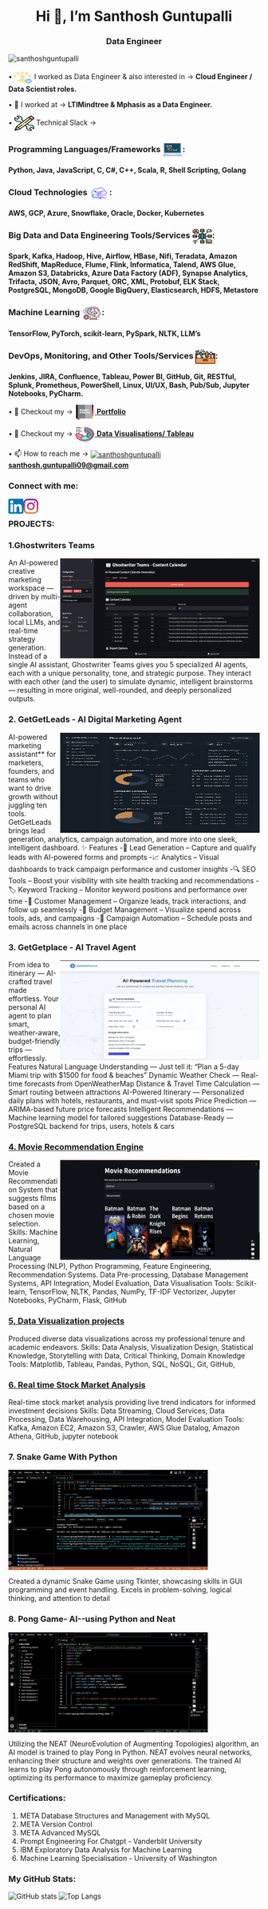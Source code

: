 <h1 align="center">Hi 👋, I’m Santhosh Guntupalli</h1> 
<h3 align="center">Data Engineer</h3>
<p align="left"> <img src="https://komarev.com/ghpvc/?username=guntupalli09&label=Profile%20views&color=0e75b6&style=flat" alt="santhoshguntupalli" /> </p>
<p>&#x2022;<img align="center" src="satisfaction.png" alt="santhoshguntupalli" height="30" width="40" /> I worked as Data Engineer & also interested in -> <strong> Cloud Engineer / Data Scientist roles.</strong></p>
<p>&#x2022; 🤝  I worked at -> <strong>LTIMindtree & Mphasis as a Data Engineer.</strong></p>
<p>&#x2022; <img align="center" src="pencil.png" alt="santhoshguntupalli" height="30" width="40" /> Technical Slack -> <strong>
  
### Programming Languages/Frameworks <img align="center" src="programming.png" alt="santhoshguntupalli" height="30" width="40" />:
Python, Java, JavaScript, C, C#, C++, Scala, R, Shell Scripting, Golang

### Cloud Technologies <img align="center" src="cloud.png" alt="santhoshguntupalli" height="30" width="40" />:
AWS, GCP, Azure, Snowflake, Oracle, Docker, Kubernetes

### Big Data and Data Engineering Tools/Services <img align="center" src="big-data.png" alt="santhoshguntupalli" height="30" width="40" />:
Spark, Kafka, Hadoop, Hive, Airflow, HBase, Nifi, Teradata, Amazon RedShift, MapReduce, Flume, Flink, Informatica, Talend, AWS Glue, Amazon S3, Databricks, Azure Data Factory (ADF), Synapse Analytics, Trifacta, JSON, Avro, Parquet, ORC, XML, Protobuf, ELK Stack, PostgreSQL, MongoDB, Google BigQuery, Elasticsearch, HDFS, Metastore

### Machine Learning <img align="center" src="machine-learning.png" alt="santhoshguntupalli" height="30" width="40" />:
TensorFlow, PyTorch, scikit-learn, PySpark, NLTK, LLM’s 

### DevOps, Monitoring, and Other Tools/Services <img align="center" src="tool-box.png" alt="santhoshguntupalli" height="30" width="40" />:
Jenkins, JIRA, Confluence, Tableau, Power BI, GitHub, Git, RESTful, Splunk, Prometheus, PowerShell, Linux, UI/UX, Bash, Pub/Sub, Jupyter Notebooks, PyCharm.</strong></p>

<p>&#x2022; 📝 Checkout my -> <a href="https://guntupalli09.github.io/Santhosh_Guntupalli.github.io/"><img align="center" src="portfolio.png" alt="santhoshguntupalli" height="30" width="40" /> 
 <strong>Portfolio</strong></a></p>
<p>&#x2022; 📝 Checkout my -> <a href="https://public.tableau.com/app/profile/santhosh.guntupalli/vizzes"><img align="center" src="visualisation.png" alt="santhoshguntupalli" height="30" width="40" /> <strong>Data Visualisations/ Tableau</strong></a></p>
<p>&#x2022; 📫 How to reach me -> <a href="mailto:santhosh.guntupalli09@gmail.com"><img align="center" src="https://user-images.githubusercontent.com/56149197/218254506-dd38dc25-4dc9-4f24-be93-d05a7be9c3d6.png" alt="santhoshguntupalli" height="30" width="40" /> <strong>santhosh.guntupalli09@gmail.com</strong></a></p>

<h3 align="left">Connect with me:</h3>
<a href="https://www.linkedin.com/in/santhoshguntupalli" target="_blank">
  <img align="left" alt="Arjun | LinkedIn" width="30px"  src="https://raw.githubusercontent.com/arjun-sudo/arjun-sudo/master/assets/linkedin.svg" />
</a>
<a href="https://www.instagram.com/santhosh09_/" target="_blank">
  <img align="left" alt="Arjun | Medium" width="30px" src="https://github.com/arjun-sudo/arjun-sudo/blob/master/assets/instagram.svg" />
</a>

<br/>
<h3 align="left">PROJECTS:</h3>

### 1.Ghostwriters Teams
<img align="right" src="GW-content calender.png" alt="santhoshguntupalli" height="200" width="400" />
An AI-powered creative marketing workspace — driven by multi-agent collaboration, local LLMs, and real-time strategy generation. Instead of a single AI assistant, Ghostwriter Teams gives you 5 specialized AI agents, each with a unique personality, tone, and strategic purpose. They interact with each other (and the user) to simulate dynamic, intelligent brainstorms — resulting in more original, well-rounded, and deeply personalized outputs.

### 2. GetGetLeads - AI Digital Marketing Agent
<img align="right" src="dashboard-GGL.png" alt="santhoshguntupalli" height="200" width="400" />
AI-powered marketing assistant** for marketers, founders, and teams who want to drive growth without juggling ten tools. GetGetLeads brings lead generation, analytics, campaign automation, and more into one sleek, intelligent dashboard.
✨ Features
-🧲 Lead Generation – Capture and qualify leads with AI-powered forms and prompts
-📈 Analytics – Visual dashboards to track campaign performance and customer insights
-🔍 SEO Tools – Boost your visibility with site health tracking and recommendations
-🏷️ Keyword Tracking – Monitor keyword positions and performance over time
-💬 Customer Management – Organize leads, track interactions, and follow up seamlessly
-💸 Budget Management – Visualize spend across tools, ads, and campaigns
-📅 Campaign Automation – Schedule posts and emails across channels in one place

### 3. GetGetplace - AI Travel Agent
<img align="right" src="Homepage-GGP.png" alt="santhoshguntupalli" height="200" width="400" />
From idea to itinerary — AI-crafted travel made effortless.
Your personal AI agent to plan smart, weather-aware, budget-friendly trips — effortlessly.
Features
Natural Language Understanding — Just tell it: “Plan a 5-day Miami trip with $1500 for food & beaches”
Dynamic Weather Check — Real-time forecasts from OpenWeatherMap
Distance & Travel Time Calculation — Smart routing between attractions
AI-Powered Itinerary — Personalized daily plans with hotels, restaurants, and must-visit spots
Price Prediction — ARIMA-based future price forecasts
Intelligent Recommendations — Machine learning model for tailored suggestions
Database-Ready — PostgreSQL backend for trips, users, hotels & cars

### [4. Movie Recommendation Engine]( https://mrs-sg-bfc2e6fa78db.herokuapp.com/)

<img align="right" src="MRSSample.png" alt="santhoshguntupalli" height="200" width="400" />
Created a Movie Recommendation System that suggests films based on a chosen movie selection.
Skills: Machine Learning, Natural Language Processing (NLP), Python Programming, Feature Engineering, Recommendation Systems. Data Pre-processing, Database 
Management Systems, API Integration, Model Evaluation, Data Visualisation
Tools: Scikit-learn, TensorFlow, NLTK, Pandas, NumPy, TF-IDF Vectorizer, Jupyter Notebooks, PyCharm, Flask, GitHub

### [5, Data Visualization projects]( https://public.tableau.com/app/profile/santhosh.guntupalli/vizzes )

Produced diverse data visualizations across my professional tenure and academic endeavors.
Skills: Data Analysis, Visualization Design, Statistical Knowledge, Storytelling with Data, Critical Thinking, Domain Knowledge
Tools: Matplotlib, Tableau, Pandas, Python, SQL, NoSQL, Git, GitHub,

### [6. Real time Stock Market Analysis]( https://github.com/guntupalli09/stock_market-real_time-analysis )

Real-time stock market analysis providing live trend indicators for informed investment decisions
Skills: Data Streaming, Cloud Services, Data Processing, Data Warehousing, API Integration, Model Evaluation
Tools: Kafka, Amazon EC2, Amazon S3, Crawler, AWS Glue Datalog, Amazon Athena, GitHub, jupyter notebook

### 7. Snake Game With Python

<img align="center" src="PythonSnakeGame.gif" alt="santhoshguntupalli" height="200" width="400" />

Created a dynamic Snake Game using Tkinter, showcasing skills in GUI programming and event handling. Excels in problem-solving, logical thinking, and attention to detail


### 8. Pong Game- AI--using Python and Neat

<img align="center" src="PythonPongGame-AI.gif" alt="santhoshguntupalli" height="200" width="400" />

Utilizing the NEAT (NeuroEvolution of Augmenting Topologies) algorithm, an AI model is trained to play Pong in Python. NEAT evolves neural networks, enhancing their structure and weights over generations. The trained AI learns to play Pong autonomously through reinforcement learning, optimizing its performance to maximize gameplay proficiency.                                                                                                                                                                                                                                         

<h3 align="left">Certifications:</h3>

1. META Database Structures and Management with MySQL
2. META Version Control
3. META Advanced MySQL
4. Prompt Engineering For Chatgpt - Vanderblit University
5. IBM Exploratory Data Analysis for Machine Learning
6. Machine Learning Specialisation - University of Washington

<h3 align="left">My GitHub Stats:</h3>

![GitHub stats](https://github-readme-stats.vercel.app/api?username=guntupalli09&show_icons=true&theme=tokyonight)
![Top Langs](https://github-readme-stats.vercel.app/api/top-langs/?username=guntupalli09&theme=tokyonight)



